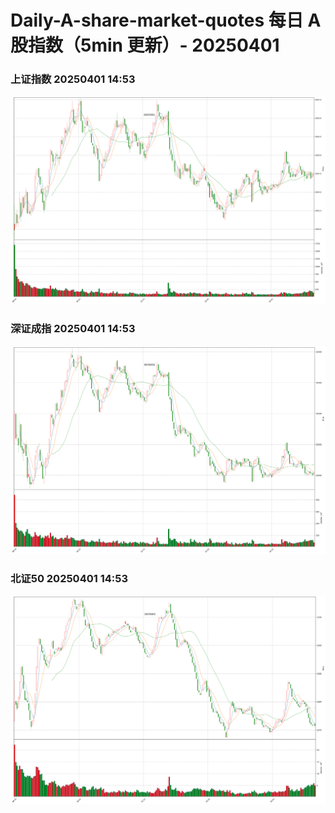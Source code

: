
# Daily-A-share-market-quotes 每日 A 股指数（5min 更新）- 20250401

### 上证指数 20250401 14:53
![](./fig/2025/4/20250401-sh000001.png)

### 深证成指 20250401 14:53
![](./fig/2025/4/20250401-sz399001.png)

### 北证50 20250401 14:53
![](./fig/2025/4/20250401-bj899050.png)
